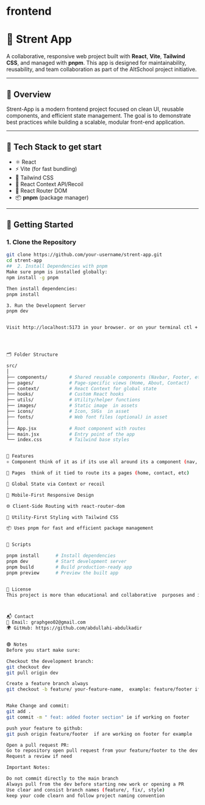 # frontend

# 🌟 Strent App

A collaborative, responsive web project built with **React**, **Vite**, **Tailwind CSS**, and managed with **pnpm**. This app is designed for maintainability, reusability, and team collaboration as part of the AltSchool project initiative.

---

## 📌 Overview

Strent-App is a modern frontend project focused on clean UI, reusable components, and efficient state management. The goal is to demonstrate best practices while building a scalable, modular front-end application.

---

## 🧰 Tech Stack to get start

- ⚛️ React
- ⚡ Vite (for fast bundling)
- 💨 Tailwind CSS
- 🧠 React Context API/Recoil
- 🧩 React Router DOM
- 📦 **pnpm** (package manager)

---

## 🚀 Getting Started

### 1. Clone the Repository

```bash
git clone https://github.com/your-username/strent-app.git
cd strent-app
##  2. Install Dependencies with pnpm
Make sure pnpm is installed globally:
npm install -g pnpm

Then install dependencies:
pnpm install

3. Run the Development Server
pnpm dev


Visit http://localhost:5173 in your browser. or on your terminal ctl + click




🗂️ Folder Structure

src/
│
├── components/        # Shared reusable components (Navbar, Footer, etc.)
├── pages/             # Page-specific views (Home, About, Contact)
├── context/           # React Context for global state
├── hooks/             # Custom React hooks
├── utils/             # Utility/helper functions
├── images/            # Static image  in assets
├── icons/             # Icon, SVGs  in asset
├── fonts/             # Web font files (optional) in asset
│
├── App.jsx            # Root component with routes
├── main.jsx           # Entry point of the app
└── index.css          # Tailwind base styles


🧪 Features
⚛️ Component think of it as if its use all around its a component (nav, footer, button )

🔁 Pages  think of it tied to route its a pages (home, contact, etc)

🧠 Global State via Context or recoil

📱 Mobile-First Responsive Design

🌐 Client-Side Routing with react-router-dom

💨 Utility-First Styling with Tailwind CSS

📦 Uses pnpm for fast and efficient package management


📝 Scripts

pnpm install      # Install dependencies
pnpm dev          # Start development server
pnpm build        # Build production-ready app
pnpm preview      # Preview the built app


🧾 License
This project is more than educational and collaborative  purposes and is part of the AltSchool Africa project work and beyond



📬 Contact
📧 Email: graphgeo02@gmail.com
🌍 GitHub: https://github.com/abdullahi-abdulkadir


🟢 Notes
Before you start make sure:

Checkout the development branch:
git checkout dev
git pull origin dev

Create a feature branch always
git checkout -b feature/ your-feature-name,  example: feature/footer if you are working on footer


Make Change and commit:
git add .
git commit -m " feat: added footer section" ie if working on footer

push your feature to github:
git push origin feature/footer  if are working on footer for example

Open a pull request PR:
Go to repository open pull request from your feature/footer to the dev
Request a review if need

Important Notes:

Do not commit directly to the main branch
Always pull from the dev before starting new work or opening a PR
Use clear and consist branch names (feature/, fix/, style)
keep your code clearn and follow project naming convention
```
